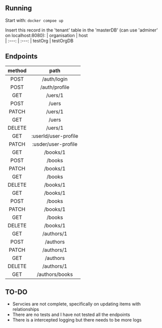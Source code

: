 ## Running

Start with:
`docker compoe up`

Insert this record in the 'tenant' table in the 'masterDB' (can use 'adminer' on localhost:8080):
| organisation | host  
| :---:   | :---:
| testOrg | testOrgDB

## Endpoints

| method | path  
| :---:   | :---:
| POST | /auth/login
| POST | /auth/profile
| GET | /uers/1
| POST | /uers
| PATCH | /uers/1
| GET | /uers
| DELETE | /uers/1
| GET | :userId/user-profile
| PATCH | :usder/user-profile
| GET | /books/1
| POST | /books
| PATCH | /books/1
| GET | /books
| DELETE | /books/1
| GET | /books/1
| POST | /books
| PATCH | /books/1
| GET | /books
| DELETE | /books/1
| GET | /authors/1
| POST | /authors
| PATCH | /authors/1
| GET | /authors
| DELETE | /authors/1
| GET | /authors/books

## TO-DO
- Servcies are not complete, specifically on updating items with relationships
- There are no tests and I have not tested all the endpoints
- There is a intercepted logging but there needs to be more logs